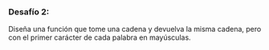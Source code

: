 ### Desafío 2:

Diseña una función que tome una cadena y devuelva la misma cadena, pero con el primer carácter de cada palabra en mayúsculas.